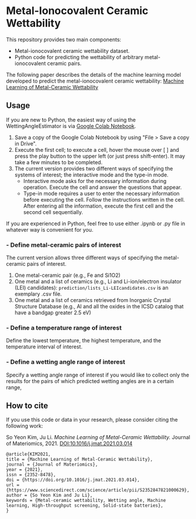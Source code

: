 # Metal-Ionocovalent Ceramic Wettability

This repository provides two main components:

- Metal-ionocovalent ceramic wettability dataset.
- Python code for predicting the wettability of arbitrary metal-ionocovalent ceramic pairs.

The following paper describes the details of the machine learning model developed to predict the metal-ionocovalent ceramic wettability: [Machine Learning of Metal-Ceramic Wettability](https://doi.org/10.1016/j.jmat.2021.03.014)



## Usage

If you are new to Python, the easiest way of using the WettingAngleEstimator is via [Google Colab Notebook](https://colab.research.google.com/drive/1lrOwH4iu7_jRMpPh8X1SnAMJn5eJCD8V?usp=sharing).

1. Save a copy of the Google Colab Notebook by using "File > Save a copy in Drive".
2. Execute the first cell; to execute a cell, hover the mouse over [ ] and press the play button to the upper left (or just press shift-enter). It may take a few minutes to be completed.
3. The current version provides two different ways of specifying the systems of interest; the interactive mode and the type-in mode.
    - Interactive mode asks for the necessary information during operation. Execute the cell and answer the questions that appear.
    - Type-in mode requires a user to enter the necessary information before executing the cell. Follow the instructions written in the cell. After entering all the information, execute the first cell and the second cell sequentially.

If you are experienced in Python, feel free to use either .ipynb or .py file in whatever way is convenient for you.

### - Define metal-ceramic pairs of interest 

The current version allows three different ways of specifying the metal-ceramic pairs of interest.
1. One metal-ceramic pair (e.g., Fe and Si1O2)
2. One metal and a list of ceramics (e.g., Li and Li-ion/electron insulator (LEI) candidates): `prediction/lists_Li-LEIcandidates.csv` is an exemplary .csv file.
3. One metal and a list of ceramics retrieved from Inorganic Crystal Structure Database (e.g., Al and all the oxides in the ICSD catalog that have a bandgap greater 2.5 eV)

### - Define a temperature range of interest 

Define the lowest temperature, the highest temperature, and the temperature interval of interest.

### - Define a wetting angle range of interest

Specify a wetting angle range of interest if you would like to collect only the results for the pairs of which predicted wetting angles are in a certain range,



## How to cite

If you use this code or data in your research, please consider citing the following work:

So Yeon Kim, Ju Li. *Machine Learning of Metal-Ceramic Wettability.* Journal of Materiomics, 2021. [DOI:10.1016/j.jmat.2021.03.014](https://doi.org/10.1016/j.jmat.2021.03.014)

```
@article{KIM2021,
title = {Machine Learning of Metal-Ceramic Wettability},
journal = {Journal of Materiomics},
year = {2021},
issn = {2352-8478},
doi = {https://doi.org/10.1016/j.jmat.2021.03.014},
url = {https://www.sciencedirect.com/science/article/pii/S2352847821000629},
author = {So Yeon Kim and Ju Li},
keywords = {Metal-ceramic wettability, Wetting angle, Machine learning, High-throughput screening, Solid-state batteries},
}
```
